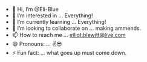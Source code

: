 - 👋 Hi, I’m @Eli-Blue
- 👀 I’m interested in ... Everything!
- 🌱 I’m currently learning ... Everything!
- 💞️ I’m looking to collaborate on ... making ammends.
- 📫 How to reach me ... elliot.blewitt@live.com
- 😄 Pronouns: ... ✌😎
- ⚡ Fun fact: ... what goes up must come down.

<!---
Eli-Blue/Eli-Blue is a ✨ special ✨ repository because its `README.md` (this file) appears on your GitHub profile.
You can click the Preview link to take a look at your changes.
--->
